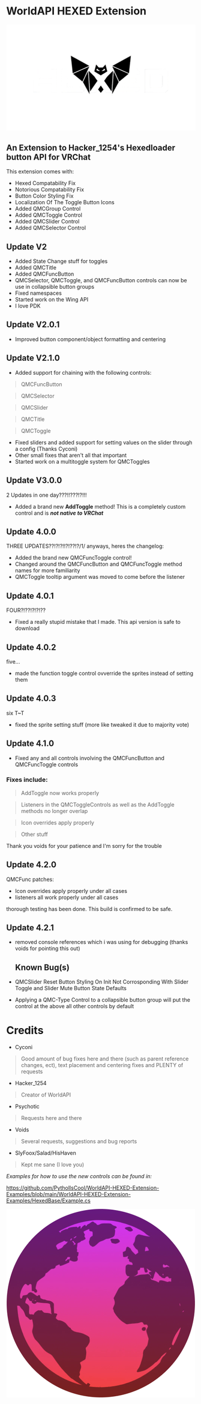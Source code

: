 # WorldAPI HEXED Extension
<p align="center">
<img src="https://github.com/PytholIsCool/Assets/blob/main/Assets/VRC/Hexed/Hexed%20Banner%20Transparent.png" />
</p>

## An Extension to Hacker_1254's Hexedloader button API for VRChat

This extension comes with:
- Hexed Compatability Fix
- Notorious Compatability Fix
- Button Color Styling Fix
- Localization Of The Toggle Button Icons
- Added QMCGroup Control
- Added QMCToggle Control
- Added QMCSlider Control
- Added QMCSelector Control

## Update V2
- Added State Change stuff for toggles
- Added QMCTitle
- Added QMCFuncButton
- QMCSelector, QMCToggle, and QMCFuncButton controls can now be use in collapsible button groups
- Fixed namespaces
- Started work on the Wing API
- I love PDK

## Update V2.0.1
- Improved button component/object formatting and centering

## Update V2.1.0
- Added support for chaining with the following controls:
> QMCFuncButton

> QMCSelector

> QMCSlider

> QMCTitle

> QMCToggle

- Fixed sliders and added support for setting values on the slider through a config (Thanks Cyconi)
- Other small fixes that aren't all that important
- Started work on a multitoggle system for QMCToggles

## Update V3.0.0
2 Updates in one day???!!???!?!!!
- Added a brand new **AddToggle** method! This is a completely custom control and is ***not native to VRChat***

## Update 4.0.0
THREE UPDATES??!?!?!!?!??!?/1/
anyways, heres the changelog:
- Added the brand new QMCFuncToggle control!
- Changed around the QMCFuncButton and QMCFuncToggle method names for more familiarity
- QMCToggle tooltip argument was moved to come before the listener

## Update 4.0.1
FOUR?!??!?!?!??
- Fixed a really stupid mistake that I made. This api version is safe to download

## Update 4.0.2
five...
- made the function toggle control ovverride the sprites instead of setting them

## Update 4.0.3
six T~T
- fixed the sprite setting stuff (more like tweaked it due to majority vote)

## Update 4.1.0
- Fixed any and all controls involving the QMCFuncButton and QMCFuncToggle controls

### Fixes include:
> AddToggle now works properly

> Listeners in the QMCToggleControls as well as the AddToggle methods no longer overlap

> Icon overrides apply properly

> Other stuff

Thank you voids for your patience and I'm sorry for the trouble

## Update 4.2.0
QMCFunc patches:
- Icon overrides apply properly under all cases
- listeners all work properly under all cases

thorough testing has been done.
This build is confirmed to be safe.

## Update 4.2.1
- removed console references which i was using for debugging (thanks voids for pointing this out)

  ## Known Bug(s)
- QMCSlider Reset Button Styling On Init Not Corrosponding With Slider Toggle and Slider Mute Button State Defaults
- Applying a QMC-Type Control to a collapsible button group will put the control at the above all other controls by default


# Credits
- Cyconi
> Good amount of bug fixes here and there (such as parent reference changes, ect), text placement and centering fixes and PLENTY of requests
- Hacker_1254
> Creator of WorldAPI
- Psychotic
> Requests here and there
- Voids
> Several requests, suggestions and bug reports
- SlyFoox/Salad/HisHaven
> Kept me sane (I love you)

*Examples for how to use the new controls can be found in:*

https://github.com/PytholIsCool/WorldAPI-HEXED-Extension-Examples/blob/main/WorldAPI-HEXED-Extension-Examples/HexedBase/Example.cs


<p align="center">
<img src="https://github.com/PytholIsCool/Assets/blob/main/Assets/VRC/World/WorldClient.png" />
</p>
